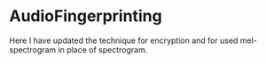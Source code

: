 # AudioFingerprinting
Here I have updated the technique for encryption and for used mel-spectrogram in place of spectrogram.
